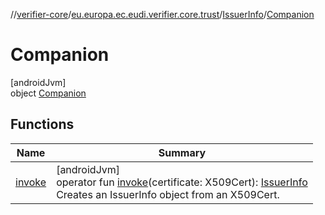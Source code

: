 //[verifier-core](../../../../index.md)/[eu.europa.ec.eudi.verifier.core.trust](../../index.md)/[IssuerInfo](../index.md)/[Companion](index.md)

# Companion

[androidJvm]\
object [Companion](index.md)

## Functions

| Name | Summary |
|---|---|
| [invoke](invoke.md) | [androidJvm]<br>operator fun [invoke](invoke.md)(certificate: X509Cert): [IssuerInfo](../index.md)<br>Creates an IssuerInfo object from an X509Cert. |
